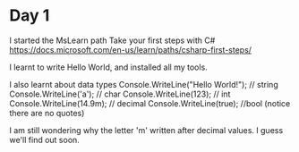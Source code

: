 # Day 1

I started the MsLearn path Take your first steps with C# https://docs.microsoft.com/en-us/learn/paths/csharp-first-steps/

I learnt to write Hello World, and installed all my tools.

I also learnt about data types
Console.WriteLine("Hello World!");  // string
Console.WriteLine('a'); // char
Console.WriteLine(123); // int
Console.WriteLine(14.9m); // decimal
Console.WriteLine(true); //bool (notice there are no quotes)

I am still wondering why the letter 'm' written after decimal values. I guess we'll find out soon.